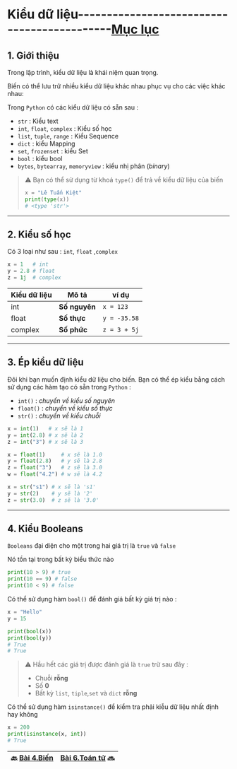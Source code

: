 # Kiểu dữ liệu--------------------------------------------[Mục lục](https://github.com/Zenfection/Python)

## 1. Giới thiệu

Trong lập trình, kiểu dữ liệu là khái niệm quan trọng.

Biến có thể lưu trữ nhiều kiểu dữ liệu khác nhau phục vụ cho các việc khác nhau: 

Trong `Python` có các kiểu dữ liệu có sẵn sau : 

- `str` : Kiểu text
- `int`, `float`, `complex` : Kiểu số học
- `list`, `tuple`, `range` : Kiểu Sequence
- `dict` : kiểu Mapping
- `set`, `frozenset` : kiểu Set
- `bool` : kiểu bool 
- `bytes`, `bytearray`, `memoryview` : kiểu nhị phân (*binary*)

> ⚠️ Bạn có thể sử dụng từ khoá `type()` để trả về kiểu dữ liệu của biến 
> 
> ```python
> x = "Lê Tuấn Kiệt"
> print(type(x))
> # <type 'str'>
> ```

---

## 2. Kiểu số học

Có 3 loại như sau : `int`, `float` ,`complex` 

```python
x = 1   # int
y = 2.8 # float
z = 1j  # complex
```

| Kiểu dữ liệu | Mô tả         | ví dụ        |
| ------------ | ------------- | ------------ |
| int          | **Số nguyên** | `x = 123`    |
| float        | **Số thực**   | `y = -35.58` |
| complex      | **Số phức**   | `z = 3 + 5j` |

---

## 3. Ép kiểu dữ liệu

Đôi khi bạn muốn định kiểu dữ liệu cho biến. Bạn có thể ép kiểu bằng cách sử dụng các hàm tạo có sẵn trong `Python` :

- `int()` : *chuyển về kiểu số nguyên*
- `float()` : *chuyển về kiểu số thực*
- `str()` : *chuyển về kiểu chuỗi*

```python
x = int(1)   # x sẽ là 1
y = int(2.8) # x sẽ là 2
z = int("3") # x sẽ là 3
```

```python
x = float(1)     # x sẽ là 1.0
y = float(2.8)   # y sẽ là 2.8
z = float("3")   # z sẽ là 3.0
w = float("4.2") # w sẽ là 4.2
```

```python
x = str("s1") # x sẽ là 's1'
y = str(2)    # y sẽ là '2'
z = str(3.0)  # z sẽ là '3.0'
```

---

## 4. Kiểu Booleans

`Booleans` đại diện cho một trong hai giá trị là `true` và `false`

Nó tồn tại trong bất kỳ biểu thức nào 

```python
print(10 > 9) # true
print(10 == 9) # false
print(10 < 9) # false
```

Có thể sử dụng hàm `bool()` để đánh giá bất kỳ giá trị nào : 

```python
x = "Hello"
y = 15

print(bool(x))
print(bool(y))
# True
# True
```

> ⚠️ Hầu hết các giá trị được đánh giá là `true` trừ sau đây : 
> 
> - Chuỗi **rỗng** 
> - Số **0**
> - Bất kỳ `list`, `tiple`,`set` và `dict` **rỗng**

Có thể sử dụng hàm `isinstance()` để kiểm tra phải kiễu dữ liệu nhất định hay không

```python
x = 200
print(isinstance(x, int))
# True
```

| 🔙  [Bài 4.Biến](https://github.com/Zenfection/Python/blob/main/Python%20Basic/4.Bien.md) | [Bài 6.Toán tử](https://github.com/Zenfection/Python/blob/main/Python%20Basic/6.ToanTu.md) 🔜 |
| ----------------------------------------------------------------------------------------- | --------------------------------------------------------------------------------------------- |